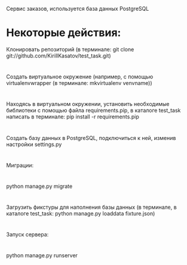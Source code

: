 Сервис заказов, используется база данных PostgreSQL
# Некоторые действия:
Клонировать репозиторий (в терминале: git clone git://github.com/KirillKasatov/test_task.git)
#
Создать виртуальное окружение (например, с помощью virtualenvwrapper (в терминале: mkvirtualenv venvname))
#
Находясь в виртуальном окружении, установить необходимые библиотеки с помощью файла requirements.pip,
в каталоге test_task написать в терминале: pip install -r requirements.pip
#
Создать базу данных в PostgreSQL, подключиться к ней, изменив настройки settings.py
#
Миграции:
#
python manage.py migrate
#
Загрузить фикстуры для наполнения базы данных (в терминале, в каталоге test_task: python manage.py loaddata fixture.json)
#
Запуск сервера:
#
python manage.py runserver
#
